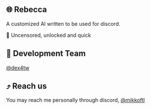 ## 🌐 Rebecca
A customized AI written to be used for discord.
<p>🔐 Uncensored, unlocked and quick</p>

## 👤 Development Team
[@dex4tw](https://github.com/dex4tw)

## ⤴️ Reach us
You may reach me personally through discord, [@mikkoftl](https://github.com/dex4tw)
